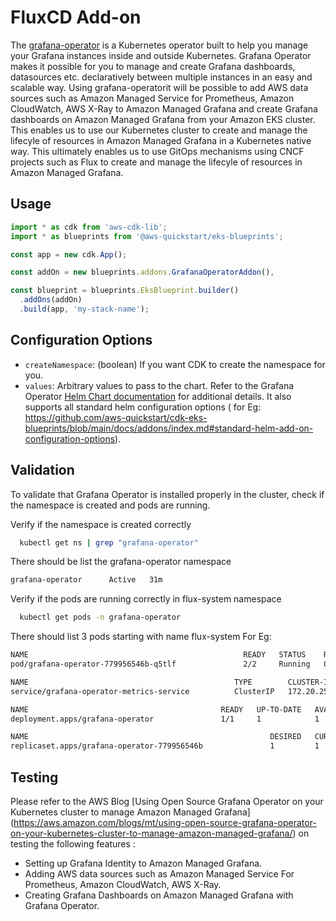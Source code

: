 # FluxCD Add-on

The [grafana-operator](https://github.com/grafana-operator/grafana-operator#:~:text=The%20grafana%2Doperator%20is%20a,an%20easy%20and%20scalable%20way) is a Kubernetes operator built to help you manage your Grafana instances inside and outside Kubernetes. Grafana Operator makes it possible for you to manage and create Grafana dashboards, datasources etc. declaratively between multiple instances in an easy and scalable way. Using grafana-operatorit will be possible to add AWS data sources such as Amazon Managed Service for Prometheus, Amazon CloudWatch, AWS X-Ray to Amazon Managed Grafana and create Grafana dashboards on Amazon Managed Grafana from your Amazon EKS cluster. This enables us to use our Kubernetes cluster to create and manage the lifecyle of resources in Amazon Managed Grafana in a Kubernetes native way. This ultimately enables us to use GitOps mechanisms using CNCF projects such as Flux to create and manage the lifecyle of resources in Amazon Managed Grafana.

## Usage

```typescript
import * as cdk from 'aws-cdk-lib';
import * as blueprints from '@aws-quickstart/eks-blueprints';

const app = new cdk.App();

const addOn = new blueprints.addons.GrafanaOperatorAddon(),

const blueprint = blueprints.EksBlueprint.builder()
  .addOns(addOn)
  .build(app, 'my-stack-name');
```

## Configuration Options

- `createNamespace`: (boolean) If you want CDK to create the namespace for you.
- `values`: Arbitrary values to pass to the chart. Refer to the Grafana Operator [Helm Chart documentation](https://grafana-operator.github.io/grafana-operator/docs/installation/helm/) for additional details. It also supports all standard helm configuration options ( for Eg: https://github.com/aws-quickstart/cdk-eks-blueprints/blob/main/docs/addons/index.md#standard-helm-add-on-configuration-options).

## Validation

To validate that Grafana Operator is installed properly in the cluster, check if the namespace is created and pods are running.

Verify if the namespace is created correctly
```bash
  kubectl get ns | grep "grafana-operator"
```
There should be list the grafana-operator namespace
```bash
grafana-operator      Active   31m
```
Verify if the pods are running correctly in flux-system namespace
```bash
  kubectl get pods -n grafana-operator  
```
There should list 3 pods starting with name flux-system
For Eg:
```bash
NAME                                                READY   STATUS    RESTARTS   AGE
pod/grafana-operator-779956546b-q5tlf               2/2     Running   0          3m7s

NAME                                              TYPE        CLUSTER-IP       EXTERNAL-IP   PORT(S)    AGE
service/grafana-operator-metrics-service          ClusterIP   172.20.255.216   <none>        8443/TCP   3m7s

NAME                                           READY   UP-TO-DATE   AVAILABLE   AGE
deployment.apps/grafana-operator               1/1     1            1           3m7s

NAME                                                      DESIRED   CURRENT   READY   AGE
replicaset.apps/grafana-operator-779956546b               1         1         1       3m7s
```

## Testing

Please refer to the AWS Blog [Using Open Source Grafana Operator on your Kubernetes cluster to manage Amazon Managed Grafana] (https://aws.amazon.com/blogs/mt/using-open-source-grafana-operator-on-your-kubernetes-cluster-to-manage-amazon-managed-grafana/) on testing the following features :

- Setting up Grafana Identity to Amazon Managed Grafana.
- Adding AWS data sources such as Amazon Managed Service For Prometheus, Amazon CloudWatch, AWS X-Ray.
- Creating Grafana Dashboards on Amazon Managed Grafana with Grafana Operator.

